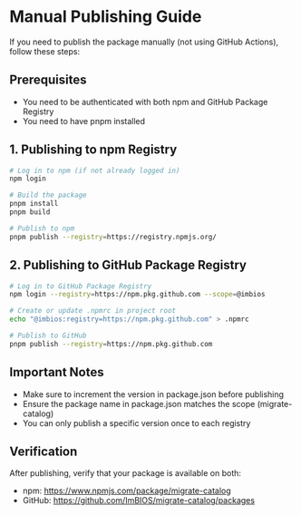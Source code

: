 # Manual Publishing Guide

If you need to publish the package manually (not using GitHub Actions), follow these steps:

## Prerequisites

- You need to be authenticated with both npm and GitHub Package Registry
- You need to have pnpm installed

## 1. Publishing to npm Registry

```bash
# Log in to npm (if not already logged in)
npm login

# Build the package
pnpm install
pnpm build

# Publish to npm
pnpm publish --registry=https://registry.npmjs.org/
```

## 2. Publishing to GitHub Package Registry

```bash
# Log in to GitHub Package Registry
npm login --registry=https://npm.pkg.github.com --scope=@imbios

# Create or update .npmrc in project root
echo "@imbios:registry=https://npm.pkg.github.com" > .npmrc

# Publish to GitHub
pnpm publish --registry=https://npm.pkg.github.com
```

## Important Notes

- Make sure to increment the version in package.json before publishing
- Ensure the package name in package.json matches the scope (migrate-catalog)
- You can only publish a specific version once to each registry

## Verification

After publishing, verify that your package is available on both:

- npm: https://www.npmjs.com/package/migrate-catalog
- GitHub: https://github.com/ImBIOS/migrate-catalog/packages
